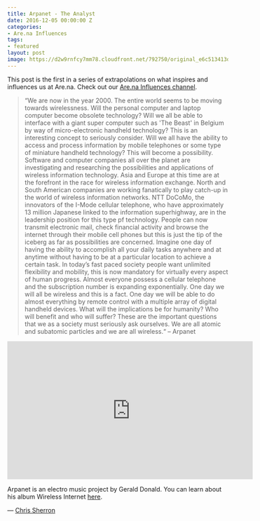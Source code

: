 ```yaml
---
title: Arpanet - The Analyst
date: 2016-12-05 00:00:00 Z
categories:
- Are.na Influences
tags:
- featured
layout: post
image: https://d2w9rnfcy7mm78.cloudfront.net/792750/original_e6c513413db3cccf4efbffa948c0e684.jpg
---
```


This post is the first in a series of extrapolations on what inspires and influences us at Are.na. Check out our [Are.na Influences channel](https://www.are.na/charles-broskoski/arena-influences).

>“We are now in the year 2000. The entire world seems to be moving towards wirelessness. Will the personal computer and laptop computer become obsolete technology? Will we all be able to interface with a giant super computer such as 'The Beast' in Belgium by way of micro-electronic handheld technology? This is an interesting concept to seriously consider. Will we all have the ability to access and process information by mobile telephones or some type of miniature handheld technology? This will become a possibility. Software and computer companies all over the planet are investigating and researching the possibilities and applications of wireless information technology. Asia and Europe at this time are at the forefront in the race for wireless information exchange. North and South American companies are working fanatically to play catch-up in the world of wireless information networks. NTT DoCoMo, the innovators of the I-Mode cellular telephone, who have approximately 13 million Japanese linked to the information superhighway, are in the leadership position for this type pf technology. People can now transmit electronic mail, check financial activity and browse the internet through their mobile cell phones but this is just the tip of the iceberg as far as possibilities are concerned. Imagine one day of having the ability to accomplish all your daily tasks anywhere and at anytime without having to be at a particular location to achieve a certain task. In today’s fast paced society people want unlimited flexibility and mobility, this is now mandatory for virtually every aspect of human progress. Almost everyone possess a cellular telephone and the subscription number is expanding exponentially. One day we will all be wireless and this is a fact. One day we will be able to do almost everything by remote control with a multiple array of digital handheld devices. What will the implications be for humanity? Who will benefit and who will suffer? These are the important questions that we as a society must seriously ask ourselves. We are all atomic and subatomic particles and we are all wireless.“
> – Arpanet

<iframe width="560" height="315" src="https://www.youtube.com/embed/kknkpcmH4N4" frameborder="0" allowfullscreen></iframe>

Arpanet is an electro music project by Gerald Donald. You can learn about his album Wireless Internet [here](https://www.are.na/chris-sherron/arpanet-wireless-internet-references). 

— [Chris Sherron](https://www.are.na/chris-sherron)
